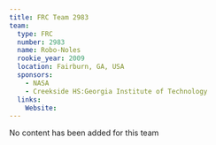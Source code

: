 ```yaml
---
title: FRC Team 2983
team:
  type: FRC
  number: 2983
  name: Robo-Noles
  rookie_year: 2009
  location: Fairburn, GA, USA
  sponsors:
    - NASA
    - Creekside HS:Georgia Institute of Technology
  links:
    Website: 
---
```

No content has been added for this team